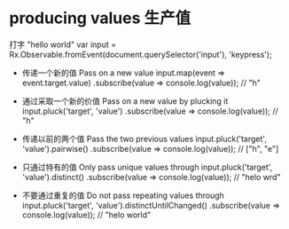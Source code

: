
producing values 生产值
=====

打字 "hello world"
var input = Rx.Observable.fromEvent(document.querySelector('input'), 'keypress');

- 传递一个新的值 Pass on a new value
input.map(event => event.target.value)
.subscribe(value => console.log(value)); // "h"


- 通过采取一个新的价值 Pass on a new value by plucking it
input.pluck('target', 'value')
.subscribe(value => console.log(value)); // "h"


- 传递以前的两个值 Pass the two previous values
input.pluck('target', 'value').pairwise()
.subscribe(value => console.log(value)); // ["h", "e"]


- 只通过特有的值 Only pass unique values through
input.pluck('target', 'value').distinct()
.subscribe(value => console.log(value)); // "helo wrd"


- 不要通过重复的值 Do not pass repeating values through
input.pluck('target', 'value').distinctUntilChanged()
.subscribe(value => console.log(value)); // "helo world"
